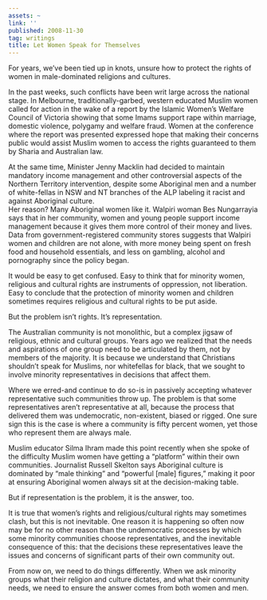 ```yaml
---
assets: ~
link: ''
published: 2008-11-30
tag: writings
title: Let Women Speak for Themselves
---
```

For years, we’ve been tied up in knots, unsure how to protect the rights
of women in male-dominated religions and cultures.

In the past weeks, such conflicts have been writ large across the
national stage. In Melbourne, traditionally-garbed, western educated
Muslim women called for action in the wake of a report by the Islamic
Women’s Welfare Council of Victoria showing that some Imams support rape
within marriage, domestic violence, polygamy and welfare fraud. Women at
the conference where the report was presented expressed hope that making
their concerns public would assist Muslim women to access the rights
guaranteed to them by Sharia and Australian law.

At the same time, Minister Jenny Macklin had decided to maintain
mandatory income management and other controversial aspects of the
Northern Territory intervention, despite some Aboriginal men and a
number of white-fellas in NSW and NT branches of the ALP labeling it
racist and against Aboriginal culture.\
Her reason? Many Aboriginal women like it. Walpiri woman Bes Nungarrayia
says that in her community, women and young people support income
management because it gives them more control of their money and lives.
Data from government-registered community stores suggests that Walpiri
women and children are not alone, with more money being spent on fresh
food and household essentials, and less on gambling, alcohol and
pornography since the policy began.

It would be easy to get confused. Easy to think that for minority women,
religious and cultural rights are instruments of oppression, not
liberation. Easy to conclude that the protection of minority women and
children sometimes requires religious and cultural rights to be put
aside.

But the problem isn’t rights. It’s representation.

The Australian community is not monolithic, but a complex jigsaw of
religious, ethnic and cultural groups. Years ago we realized that the
needs and aspirations of one group need to be articulated by them, not
by members of the majority. It is because we understand that Christians
shouldn’t speak for Muslims, nor whitefellas for black, that we sought
to involve minority representatives in decisions that affect them.

Where we erred-and continue to do so-is in passively accepting whatever
representative such communities throw up. The problem is that some
representatives aren’t representative at all, because the process that
delivered them was undemocratic, non-existent, biased or rigged. One
sure sign this is the case is where a community is fifty percent women,
yet those who represent them are always male.

Muslim educator Silma Ihram made this point recently when she spoke of
the difficulty Muslim women have getting a “platform” within their own
communities. Journalist Russell Skelton says Aboriginal culture is
dominated by “male thinking” and “powerful [male] figures,” making it
poor at ensuring Aboriginal women always sit at the decision-making
table.

But if representation is the problem, it is the answer, too.

It is true that women’s rights and religious/cultural rights may
sometimes clash, but this is not inevitable. One reason it is happening
so often now may be for no other reason than the undemocratic processes
by which some minority communities choose representatives, and the
inevitable consequence of this: that the decisions these representatives
leave the issues and concerns of significant parts of their own
community out.

From now on, we need to do things differently. When we ask minority
groups what their religion and culture dictates, and what their
community needs, we need to ensure the answer comes from both women and
men.
